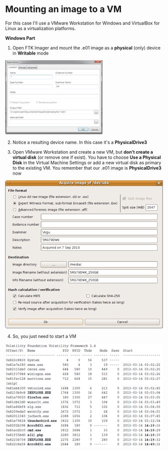 # Mounting an image to a VM

 For this case I'll use a VMware Workstation for Windows and VirtualBox for Linux as a virtualization platforms.  
  
**Windows Part**  
  
1. Open FTK Imager and mount the .e01 image as a **physical** \(only\) device in **Writable** mode

![](../.gitbook/assets/image%20%285%29.png)

 2. Notice a resulting device name. In this case it's a **PhysicalDrive3**  
  
3. Open VMware Workstation and create a new VM, but **don't create a virtual disk** \(or remove one if exist\). You have to choose **Use a Physical Disk** in the Virtual Machine Settings or add a new virtual disk as primary to the existing VM. You remember that our .e01 image is **PhysicalDrive3** now

![](../.gitbook/assets/image%20%2812%29.png)

4. So, you just need to start a VM 

![](../.gitbook/assets/image%20%2813%29.png)

